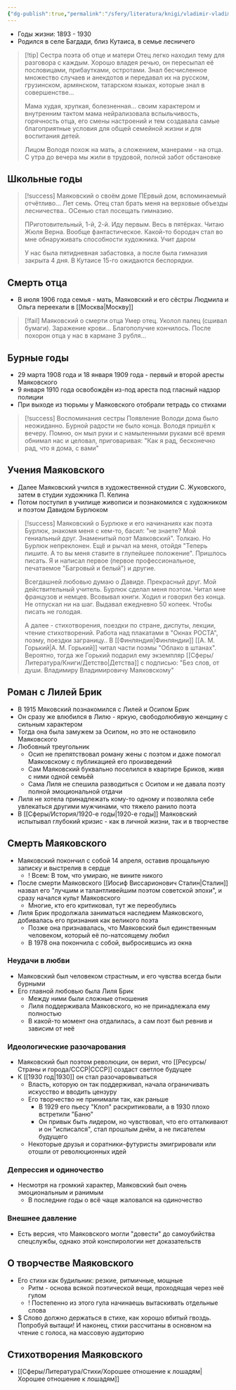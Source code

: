 ```yaml
---
{"dg-publish":true,"permalink":"/sfery/literatura/knigi/vladimir-vladimirovich-mayakovskij/","tags":["book"]}
---
```


- Годы жизни: 1893 - 1930 
- Родился в селе Багдади, близ Кутаиса, в семье лесничего
> [!tip] Сестра поэта об отце и матери
> Отец легко находил тему для разговора с каждым. Хорошо владея речью, он пересыпал её пословицами, прибаутками, остротами. Знал бесчисленное множество случаев и анекдотов и передавал их на русском, грузинском, армянском, татарском языках, которые знал в совершенстве...
> 
> Мама худая, хрупкая, болезненная... своим характером и внутренним тактом мама нейрализовала вспыльчивость, горячность отца, его смены настроений и тем создавала самые благоприятные условия для общей семейной жизни и для воспитания детей. 
> 
> Лицом Володя похож на мать, а сложением, манерами - на отца. С утра до вечера мы жили в трудовой, полной забот обстановке
## Школьные годы 
> [!success] Маяковский о своём доме
> ПЕрвый дом, вспоминаемый отчётливо... Лет семь. Отец стал брать меня на верховые объезды лесничества.. ОСенью стал посещать гимназию. 
> 
> ПРиготовительный, 1-й, 2-й. Иду первым. Весь в пятёрках. Читаю Жюля Верна. Вообще фантастическое. Какой-то бородач стал во мне обнаруживать способности художника. Учит даром 
> 
> У нас была пятидневная забастовка, а после была гимназия закрыта 4 дня. В Кутаисе 15-го ожидаются беспорядки. 
## Смерть отца 
- В июля 1906 года семья - мать, Маяковский и его сёстры Людмила и Ольга переехали в [[Москва\|Москву]]
> [!fail] Маяковский о смерти отца
> Умер отец. Уколол палец (сшивал бумаги). Заражение крови... Благополучие кончилось. После похорон отца у нас в кармане 3 рубля...
## Бурные годы 
- 29 марта 1908 года и 18 января 1909 года - первый и второй аресты Маяковского 
- 9 января 1910 года освобождён из-под ареста под гласный надзор полиции 
- При выходе из тюрьмы у Маяковского отобрали тетрадь со стихами 
> [!success] Воспоминания сестры
> Появление Володи дома было неожиданно. Бурной радости не было конца. Володя пришёл к вечеру. Помню, он мыл руки и с намыленными руками всё время обнимал нас и целовал, приговаривая: "Как я рад, бесконечно рад, что я дома, с вами"
## Учения Маяковского 
- Далее Маяковский учился в художественной студии С. Жуковского, затем в студии художника П. Келина
- Потом поступил в училище живописи и познакомился с художником и поэтом Давидом Бурлюком 
> [!success] Маяковский о Бурлюке и его начинаниях как поэта 
> Бурлюк, знакомя меня с кем-то, басил: "не знаете? Мой гениальный друг. Знаменитый поэт Маяковский". Толкаю. Но Бурлюк непреклонен. Ещё и рычал на меня, отойдя "Теперь пишите. А то вы меня ставите в глупейшее положение". Пришлось писать. Я и написал первое (первое профессиональное, печатаемое "Багровый и белый") и другие.  
> 
> Всегдашней любовью думаю о Давиде. Прекрасный друг. Мой действительный учитель. Бурлюк сделал меня поэтом. Читал мне французов и немцев. Всовывал книги. Ходил и говорил без конца. Не отпускал ни на шаг. Выдавал ежедневно 50 копеек. Чтобы писать не голодая. 
> 
> А далее - стихотворения, поездки по стране, диспуты, лекции, чтение стихотворений. Работа над плакатами в "Окнах РОСТА", поэму, поездки заграницу.. В [[Финляндия\|Финляндии]] [[А. М. Горький\|А. М. Горький]] читал части поэмы "Облако в штанах". Вероятно, тогда же Горький подарил ему экземпляр [[Сферы/Литература/Книги/Детство\|Детства]] с подписью: "Без слов, от души. Владимиру Владимировичу Маяковскому"  

## Роман с Лилей Брик 
- В 1915 Мяковский познакомился с Лилей и Осипом Брик 
- Он сразу же влюбился в Лилю - яркую, свободолюбивую женщину с сильным характером
- Тогда она была замужем за Осипом, но это не остановило Маяковского 
- Любовный треугольник 
	- Осип не препятствовал роману жены с поэтом и даже помогал Маяковскому с публикацией его произведений 
	- Сам Маяковский буквально поселился в квартире Бриков, живя с ними одной семьёй
	- Сама Лиля не спешила разводиться с Осипом и не давала поэту полной эмоциональной отдачи
- Лиля не хотела принадлежать кому-то одному и позволяла себе увлекаться другими мужчинами, что тяжело ранило поэта 
- В [[Сферы/История/1920-е годы\|1920-е годы]] Маяковский испытывал глубокий кризис - как в личной жизни, так и в творчестве 
## Смерть Маяковского
- Маяковский покончил с собой 14 апреля, оставив прощальную записку и выстрелив в сердце 
	- ! Всем: В том, что умираю, не вините никого
- После смерти Маяковского [[Иосиф Виссарионович Сталин\|Сталин]] назвал его "лучшим и талантливейшим поэтом советской эпохи", и сразу начался культ Маяковского
	- Многие, кто его критиковал, тут же переобулись
- Лиля Брик продолжала заниматься наследием Маяковского, добивалась его признания как великого поэта
	- Позже она признавалась, что Маяковский был единственным человеком, который её по-натсоящему любил 
	- В 1978 она покончила с собой, выбросившись из окна 
### Неудачи в любви
- Маяковский был человеком страстным, и его чувства всегда были бурными 
- Его главной любовью была Лиля Брик
	- Между ними были сложные отношения 
	- Лиля поддерживала Маяковского, но не принадлежала ему полностью 
	- В какой-то момент она отдалилась, а сам поэт был ревнив и зависим от неё 
### Идеологические разочарования
- Маяковский был поэтом революции, он верил, что [[Ресурсы/Страны и города/СССР\|СССР]] создаст светлое будущее 
- К [[1930 год\|1930]] он стал разочаровываться 
	- Власть, которую он так поддерживал, начала ограничивать искусство и вводить цензуру 
	- Его творчество не принимали так, как раньше 
		- В 1929 его пьесу "Клоп" раскритиковали, а в 1930 плохо встретили "Баню"
		- Он привык быть лидером, но чувствовал, что его отталкивают и он "исписался", стал прошлым днём, а не писателем будущего 
	- Некоторые друзья и соратники-футуристы эмигрировали или отошли от революционных идей 
### Депрессия и одиночество 
- Несмотря на громкий характер, Маяковский был очень эмоциональным и ранимым
	- В последние годы о всё чаще жаловался на одиночество
### Внешнее давление 
- Есть версия, что Маяковского могли "довести" до самоубийства спецслужбы, однако этой конспирологии нет доказательств 
## О творчестве Маяковского 
- Его стихи как будильник: резкие, ритмичные, мощные
	- Ритм - основа всякой поэтической вещи, проходящая через неё гулом 
	- ! Постепенно из этого гула начинаешь вытаскивать отдельные слова 
- $ Слово должно держаться в стихе, как хорошо вбитый гвоздь. Попробуй вытащи! И наконец, стихи рассчитаны в основном на чтение с голоса, на массовую аудиторию 
## Стихотворения Маяковского 
- [[Сферы/Литература/Стихи/Хорошее отношение к лошадям\|Хорошее отношение к лошадям]] 